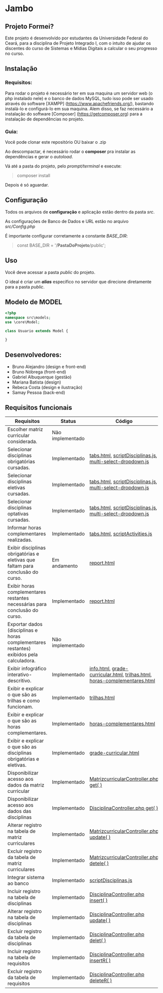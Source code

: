 # Jambo

## Projeto Formei?
Este projeto é desenvolvido por estudantes da Universidade Federal do Ceará, para a disciplina de Projeto Integrado I, com o intuito de ajudar os discentes do curso de Sistemas e Mídias Digitais a calcular o seu progresso no curso. 

## Instalação

### Requisitos:
Para rodar o projeto é necessário ter em sua maquina um servidor web (o php instalado nele) e o banco de dados MySQL, tudo isso pode ser usado através do software [XAMPP] (https://www.apachefriends.org/), bastando instalá-lo e configurá-lo em sua maquina. Alem disso, se faz necessário a instalação do software [Composer] (https://getcomposer.org) para a instalação de dependências no projeto.

### Guia:
Você pode clonar este repositório OU baixar o .zip

Ao descompactar, é necessário rodar o **composer** pra instalar as dependências e gerar o *autoload*.

Vá até a pasta do projeto, pelo *prompt/terminal* e execute:
> composer install

Depois é só aguardar.

## Configuração
Todos os arquivos de **configuração** e aplicação estão dentro da pasta *src*.

As configurações de Banco de Dados e URL estão no arquivo *src/Config.php*

É importante configurar corretamente a constante *BASE_DIR*:
> const BASE_DIR = '/**PastaDoProjeto**/public';

## Uso
Você deve acessar a pasta *public* do projeto.

O ideal é criar um ***alias*** específico no servidor que direcione diretamente para a pasta *public*.

## Modelo de MODEL
```php
<?php
namespace src\models;
use \core\Model;

class Usuario extends Model {

}
```

## Desenvolvedores:
- Bruno Alejandro (design e front-end)
- Bruno Nóbrega (front-end)
- Gabriel Albuquerque (gestão)
- Mariana Batista (design)
- Rebeca Costa (design e ilustração)
- Samay Pessoa (back-end)

## Requisitos funcionais
| Requisitos | Status | Código |
|----------|----------|----------|
| Escolher matriz curricular considerada. | Não implementado |  |
| Selecionar disciplinas obrigatórias cursadas. | Implementado   | [tabs.html](pages/tabs.html), [scriptDisciplinas.js](js/scriptDisciplinas.js), [multi-select-dropdown.js](js/multi-select-dropdown.js) |
| Selecionar disciplinas eletivas cursadas. | Implementado | [tabs.html](pages/tabs.html), [scriptDisciplinas.js](js/scriptDisciplinas.js), [multi-select-dropdown.js](js/multi-select-dropdown.js)  |
| Selecionar disciplinas optativas cursadas. | Implementado   | [tabs.html](pages/tabs.html), [scriptDisciplinas.js](js/scriptDisciplinas.js), [multi-select-dropdown.js](js/multi-select-dropdown.js)  |
| Informar horas complementares realizadas. | Implementado   | [tabs.html](pages/tabs.html), [scriptActivities.js](js/scriptActivities.js)  |
| Exibir disciplinas obrigatórias e eletivas que faltam para conclusão do curso. | Em andamento   | [report.html](pages/report.html)  |
| Exibir horas complementares restantes necessárias para conclusão do curso. | Implementado   | [report.html](pages/report.html)  |
| Exportar dados (disciplinas e horas complementares restantes) exibidos pela calculadora. | Não implementado   |  |
| Exibir infográfico interativo-descritivo. | Implementado   | [info.html](pages/info.html), [grade-curricular.html](pages/grade-curricular.html), [trilhas.html](pages/trilhas.html), [horas-complementares.html](pages/horas-complementares.html)  |
| Exibir e explicar o que são as trilhas e como funcionam.  | Implementado   | [trilhas.html](pages/trilhas.html) |
| Exibir e explicar o que são as horas complementares. | Implementado   | [horas-complementares.html](pages/horas-complementares.html) |
| Exibir e explicar o que são as disciplinas obrigatórias e eletivas. | Implementado   | [grade-curricular.html](pages/grade-curricular.html) |
| Disponibilizar acesso aos dados da matriz curricular  | Implementado   | [MatrizcurricularController.php get( )](api_meuDiploma/src/controllers/MatrizcurricularController.php)  | 
| Disponibilizar acesso aos dados das disciplinas | Implementado   | [DisciplinaController.php get( )](api_meuDiploma/src/controllers/DisciplinaController.php) |
| Alterar registro na tabela de matriz curriculares | Implementado   | [MatrizcurricularController.php update( )](api_meuDiploma/src/controllers/MatrizcurricularController.php) |
| Excluir registro da tabela de matriz curriculares | Implementado   | [MatrizcurricularController.php detele( )](api_meuDiploma/src/controllers/MatrizcurricularController.php) |
| Integrar sistema ao banco  | Implementado   | [scriptDisciplinas.js](js/scriptDisciplinas.js) |
| Incluir registro na tabela de disciplinas  | Implementado   | [DisciplinaController.php insert( )](api_meuDiploma/src/controllers/DisciplinaController.php) |
| Alterar registro na tabela de disciplinas | Implementado   | [DisciplinaController.php update( )](api_meuDiploma/src/controllers/DisciplinaController.php) |
| Excluir registro da tabela de disciplinas  | Implementado   | [DisciplinaController.php delet( )](api_meuDiploma/src/controllers/DisciplinaController.php) |
| Incluir registro na tabela de requisitos | Implementado   | [DisciplinaController.php insertR( )](api_meuDiploma/src/controllers/DisciplinaController.php) |
| Excluir registro da tabela de requisitos | Implementado   | [DisciplinaController.php deleteR( )](api_meuDiploma/src/controllers/DisciplinaController.php) |
